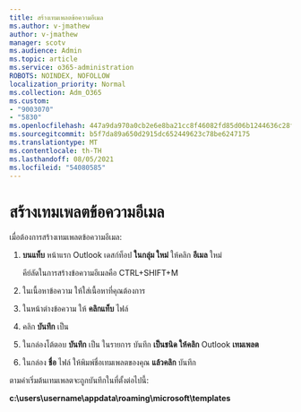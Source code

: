 ```yaml
---
title: สร้างเทมเพลตข้อความอีเมล
ms.author: v-jmathew
author: v-jmathew
manager: scotv
ms.audience: Admin
ms.topic: article
ms.service: o365-administration
ROBOTS: NOINDEX, NOFOLLOW
localization_priority: Normal
ms.collection: Adm_O365
ms.custom:
- "9003070"
- "5830"
ms.openlocfilehash: 447a9da970a0cb2e6e8ba21cc8f46082fd85d06b1244636c28fdebc2d911531d
ms.sourcegitcommit: b5f7da89a650d2915dc652449623c78be6247175
ms.translationtype: MT
ms.contentlocale: th-TH
ms.lasthandoff: 08/05/2021
ms.locfileid: "54080585"
---
```

# <a name="create-an-email-message-template"></a>สร้างเทมเพลตข้อความอีเมล

เมื่อต้องการสร้างเทมเพลตข้อความอีเมล:

1. **บนแท็บ** หน้าแรก Outlook เดสก์ท็อป **ในกลุ่ม ใหม่** ให้คลิก **อีเมล** ใหม่

    คีย์ลัดในการสร้างข้อความอีเมลคือ CTRL+SHIFT+M

2. ในเนื้อหาข้อความ ให้ใส่เนื้อหาที่คุณต้องการ
3. ในหน้าต่างข้อความ ให้ **คลิกแท็บ** ไฟล์
4. คลิก **บันทึก** เป็น
5. ในกล่องโต้ตอบ **บันทึก** เป็น ในรายการ บันทึก **เป็นชนิด ให้คลิก** Outlook **เทมเพลต**
6. ในกล่อง **ชื่อ** ไฟล์ ให้พิมพ์ชื่อเทมเพลตของคุณ **แล้วคลิก** บันทึก

ตามค่าเริ่มต้นเทมเพลตจะถูกบันทึกในที่ตั้งต่อไปนี้:

**c:\users\username\appdata\roaming\microsoft\templates**
